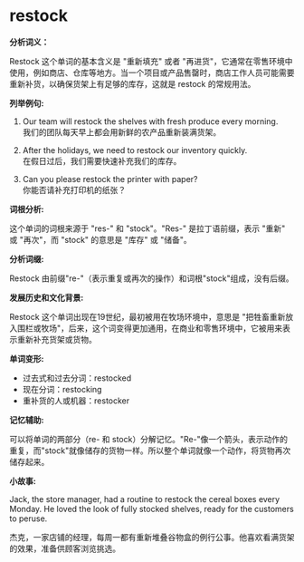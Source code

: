 # restock

**分析词义：**

  

Restock 这个单词的基本含义是 "重新填充" 或者 "再进货"，它通常在零售环境中使用，例如商店、仓库等地方。当一个项目或产品售罄时，商店工作人员可能需要重新补货，以确保货架上有足够的库存，这就是 restock 的常规用法。

  

**列举例句:**

  

1.  Our team will restock the shelves with fresh produce every morning.  
    我们的团队每天早上都会用新鲜的农产品重新装满货架。
    
      
    
2.  After the holidays, we need to restock our inventory quickly.  
    在假日过后，我们需要快速补充我们的库存。
    
      
    
3.  Can you please restock the printer with paper?  
    你能否请补充打印机的纸张？
    
      
    

  

**词根分析:**

  

这个单词的词根来源于 "res-" 和 "stock"。"Res-" 是拉丁语前缀，表示 "重新" 或 "再次"，而 "stock" 的意思是 "库存" 或 "储备"。

  

**分析词缀:**

  

Restock 由前缀"re-"（表示重复或再次的操作）和词根"stock"组成，没有后缀。

  

**发展历史和文化背景:**

  

Restock 这个单词出现在19世纪，最初被用在牧场环境中，意思是 "把牲畜重新放入围栏或牧场"，后来，这个词变得更加通用，在商业和零售环境中，它被用来表示重新补充货架或货物。

  

**单词变形:**

  

*   过去式和过去分词：restocked
*   现在分词：restocking
*   重补货的人或机器：restocker

  

**记忆辅助:**

  

可以将单词的两部分（re- 和 stock）分解记忆。"Re-"像一个箭头，表示动作的重复，而"stock"就像储存的货物一样。所以整个单词就像一个动作，将货物再次储存起来。

  

**小故事:**

  

Jack, the store manager, had a routine to restock the cereal boxes every Monday. He loved the look of fully stocked shelves, ready for the customers to peruse.

  

杰克，一家店铺的经理，每周一都有重新堆叠谷物盒的例行公事。他喜欢看满货架的效果，准备供顾客浏览挑选。
